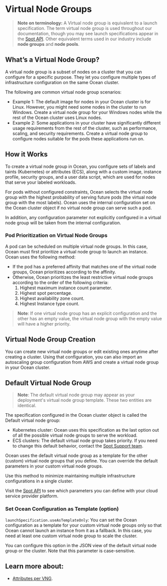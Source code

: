 # Virtual Node Groups

>**Note on terminology:** A Virtual node group is equivalent to a launch specification. The term virtual node group is used throughout our documentation, though you may see launch specifications appear in the [Spot API](https://docs.spot.io/api/). 
Other equivalent terms used in our industry include **node groups** and **node pools**.

## What’s a Virtual Node Group?

A virtual node group is a subset of nodes on a cluster that you can configure for a specific purpose. They let you configure multiple types of infrastructure configuration on the same Ocean cluster.

The following are common virtual node group scenarios:

* Example 1: The default image for nodes in your Ocean cluster is for Linux. However, you might need some nodes in the cluster to run Windows. Create a virtual node group for your Windows nodes while the rest of the Ocean cluster uses Linux nodes.
* Example 2: Some applications in your cluster have significantly different usage requirements from the rest of the cluster, such as performance, scaling, and security requirements. Create a virtual node group to configure nodes suitable for the pods these applications run on.

## How it Works

To create a virtual node group in Ocean, you configure sets of labels and taints (Kubernetes) or attributes (ECS), along with a custom image, instance profile, security groups, and a user data script, which are used for nodes that serve your labeled workloads.

For pods without configured constraints, Ocean selects the virtual node group with the highest probability of serving future pods (the virtual node group with the most labels). Ocean uses the internal configuration set on the Ocean cluster object if no virtual node group can serve such a pod.

In addition, any configuration parameter not explicitly configured in a virtual node group will be taken from the internal configuration.

### Pod Prioritization on Virtual Node Groups

A pod can be scheduled on multiple virtual node groups. In this case, Ocean must first prioritize a virtual node group to launch an instance. 
Ocean uses the following method:

- If the pod has a preferred affinity that matches one of the virtual node groups, Ocean prioritizes according to the affinity.
- Otherwise, Ocean prioritizes the least restrictive virtual node groups according to the order of the following criteria:
  1. Highest maximum instance count parameter.
  2. Highest spot percentage.
  3. Highest availability zone count.
  4. Highest Instance type count.

> **Note**: If one virtual node group has an explicit configuration and the other has an empty value, the virtual node group with the empty value will have a higher priority.

## Virtual Node Group Creation

You can create new virtual node groups or edit existing ones anytime after creating a cluster. Using that configuration, you can also import an autoscaling group configuration from AWS and create a virtual node group in your Ocean cluster.

## Default Virtual Node Group

>**Note**: The default virtual node group may appear as your deployment's virtual node group template. These two entities are identical.

The specification configured in the Ocean cluster object is called the Default virtual node group:

- Kubernetes cluster: Ocean uses this specification as the last option out of all the possible virtual node groups to serve the workload.
- ECS clusters: The default virtual node group takes priority. If you need to change this default behavior, contact the [Spot Support team](https://spot.io/support/).

Ocean uses the default virtual node group as a template for the other (custom) virtual node groups that you define. You can override the default parameters in your custom virtual node groups.

Use this method to minimize maintaining multiple infrastructure configurations in a single cluster.

Visit the [Spot API](https://docs.spot.io/api/) to see which parameters you can define with your cloud service provider platform.


### Set Ocean Configuration as Template (option)
`launchSpecification.useAsTemplateOnly`: You can set the Ocean configuration as a template for your custom virtual node groups only so that Ocean cannot launch an instance from it as a fallback. In this case, you need at least one custom virtual node group to scale the cluster.

You can configure this option in the JSON view of the default virtual node group or the cluster. Note that this parameter is case-sensitive.


## Learn more about:

- [Attributes per VNG](ocean/features/vngs/attributes-and-actions-per-vng).

